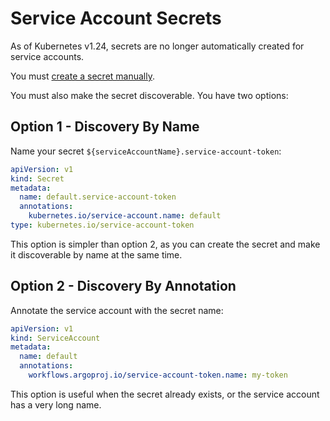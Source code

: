 # Service Account Secrets

As of Kubernetes v1.24, secrets are no longer automatically created for service accounts.

You must [create a secret manually](https://kubernetes.io/docs/tasks/configure-pod-container/configure-service-account/#manually-create-a-long-lived-api-token-for-a-serviceaccount).

You must also make the secret discoverable.
You have two options:

## Option 1 - Discovery By Name

Name your secret `${serviceAccountName}.service-account-token`:

```yaml
apiVersion: v1
kind: Secret
metadata:
  name: default.service-account-token
  annotations:
    kubernetes.io/service-account.name: default
type: kubernetes.io/service-account-token
```

This option is simpler than option 2, as you can create the secret and make it discoverable by name at the same time.

## Option 2 - Discovery By Annotation

Annotate the service account with the secret name:

```yaml
apiVersion: v1
kind: ServiceAccount
metadata:
  name: default
  annotations:
    workflows.argoproj.io/service-account-token.name: my-token
```

This option is useful when the secret already exists, or the service account has a very long name.
